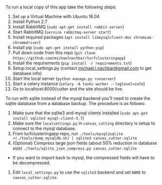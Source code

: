 To run a local copy of this app take the following steps:

1. Set up a Virtual Machine with Ubuntu 16.04
1. Install Python 2.7
1. Install RabbitMQ (`sudo apt-get install rabbit-server`)
1. Start RabbitMQ (`service rabbitmq-server start`)
1. Install required packages (`apt install libmysqlclient-dev chromium-chromedriver`)
1. Install pip (`sudo apt-get install python-pip`)
1. Pull down code from this repo (`git clone https://github.com/michaelnachbar/turfclusteringapp`)
1. Install the requirements (`pip install -r requirements.txt`)
1. Setup local_settings.py (contact michael.l.nachbar@gmail.com to get database info)
1. Start the local server (`python manage.py runserver`)
1. Start a celery instance (`celery -A tasks worker --loglevel=info`)
1. Go to localhost:8000/cutter and the site should be live.


To run with sqlite instead of the mysql backend you'll need to create the sqlite database
from a database backup.  The procedure is as follows:
1. Make sure that the sqlite3 and mysql clients installed (`sudo apt-get install sqlite3 mysql-client-5.7`)
1. Make sure the `localsettings.py` in `canvas_cutting` directory is setup to connect to the
   mysql database.
1. From turfclusteringapp repo, run `./tools/mysql2sqlite <(./tools/dump_mysqldb.sh) | sqlite3 canvas_cutter.sqlite`
1. (Optional) Compress large json fields (about 50% reduction in database size) `./tools/sqlite_json_compress.py canvas_cutter.sqlite`
  * If you want to import back to mysql, the compressed fields will have to be decompressed.
1. Edit `local_settings.py` to use the `sqlite3` backend and set `NAME` to `canvas_cutter.sqlite`.
